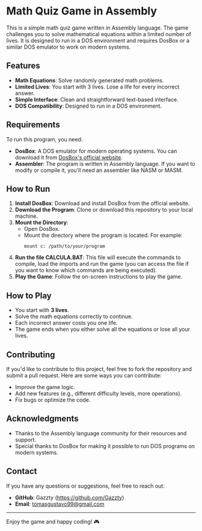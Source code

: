 # Math Quiz Game in Assembly

This is a simple math quiz game written in Assembly language. The game challenges you to solve mathematical equations within a limited number of lives. It is designed to run in a DOS environment and requires DosBox or a similar DOS emulator to work on modern systems.

## Features
- **Math Equations**: Solve randomly generated math problems.
- **Limited Lives**: You start with 3 lives. Lose a life for every incorrect answer.
- **Simple Interface**: Clean and straightforward text-based interface.
- **DOS Compatibility**: Designed to run in a DOS environment.

## Requirements
To run this program, you need:
- **DosBox**: A DOS emulator for modern operating systems. You can download it from [DosBox's official website](https://www.dosbox.com/).
- **Assembler**: The program is written in Assembly language. If you want to modify or compile it, you'll need an assembler like NASM or MASM.

## How to Run
1. **Install DosBox**: Download and install DosBox from the official website.
2. **Download the Program**: Clone or download this repository to your local machine.
3. **Mount the Directory**:
   - Open DosBox.
   - Mount the directory where the program is located. For example:
     ```
     mount c: /path/to/your/program
     ```
4. **Run the file CALCULA.BAT**: This file will execute the commands to compile, load the imports and run the game (you can access the file if you want to know which commands are being executed).
5. **Play the Game**: Follow the on-screen instructions to play the game.

## How to Play
- You start with **3 lives**.
- Solve the math equations correctly to continue.
- Each incorrect answer costs you one life.
- The game ends when you either solve all the equations or lose all your lives.

## Contributing
If you'd like to contribute to this project, feel free to fork the repository and submit a pull request. Here are some ways you can contribute:
- Improve the game logic.
- Add new features (e.g., different difficulty levels, more operations).
- Fix bugs or optimize the code.

## Acknowledgments
- Thanks to the Assembly language community for their resources and support.
- Special thanks to DosBox for making it possible to run DOS programs on modern systems.

## Contact
If you have any questions or suggestions, feel free to reach out:
- **GitHub**: Gazzty (https://github.com/Gazzty)
- **Email**: tomasgustavo99@gmail.com

---

Enjoy the game and happy coding! 🎮

